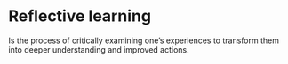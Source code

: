 # Reflective learning

Is the process of critically examining one’s experiences to transform them into deeper understanding and improved actions.

